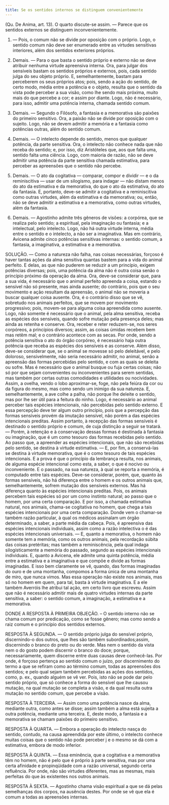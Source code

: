 ```yaml
---
title: Se os sentidos internos se distinguem convenientemente
---
```


(Qu. De Anima, art. 13).
  O quarto discute-se assim. ― Parece que os sentidos externos se distinguem inconvenientemente.  

1. ― Pois, o comum não se divide por oposição com o próprio. Logo, o sentido comum não deve ser enumerado entre as virtudes sensitivas interiores, além dos sentidos exteriores próprios.  

2. Demais. ― Para o que basta o sentido próprio e externo não se deve atribuir nenhuma virtude apreensiva interna. Ora, para julgar dos sensíveis bastam os sentidos próprios e externos, pois, cada sentido julga do seu objeto próprio. E, semelhantemente, bastam para perceberem os seus próprios atos; pois, sendo a ação do sentido, de certo modo, média entre a potência e o objeto, resulta que o sentido da vista pode perceber a sua visão, como lhe sendo mais próxima, muito mais do que percebe a cor; e assim por diante. Logo, não é necessário, para isso, admitir uma potência interna, chamada sentido comum.  

3. Demais. ― Segundo o Filósofo, a fantasia e a memorativa são paixões do primeiro sensitivo. Ora, a paixão não se divide por oposição com o sujeito. Logo, não se devem admitir a memória e a fantasia como potências outras, além do sentido comum. 

4. Demais. ― O intelecto depende do sentido, menos que qualquer potência, da parte sensitiva. Ora, o intelecto não conhece nada que não receba do sentido; e, por isso, diz Aristóteles que, aos que falta uma, sentido falta uma ciência. Logo, com maioria de razão, não se deve admitir uma potência da parte sensitiva chamada estimativa, para perceber as apreensões que o sentido não percebe.  

5. Demais. ― O ato da cogitativa ― comparar, compor e dividir ― e o da reminiscitiva ― usar de um silogismo, para indagar ― não distam menos do ato da estimativa e da memorativa, do que o ato da estimativa, do ato da fantasia. E, portanto, deve-se admitir a cogitativa e a reminiscitiva como outras virtudes, além da estimativa e da memorativa; ou, então, não se deve admitir a estimativa e a memorativa, como outras virtudes, além da fantasia.  

6. Demais. ― Agostinho admite três gêneros de visões: a corpórea, que se realiza pelo sentido; a espiritual, pela imaginação ou fantasia; e a intelectual, pelo intelecto. Logo, não há outra virtude interna, média entre o sentido e o intelecto, a não ser a imaginativa.  Mas em contrário, Avicena admite cinco potências sensitivas internas: o sentido comum, a fantasia, a imaginativa, a estimativa e a memorativa.  

SOLUÇÃO. ― Como a natureza não falha, nas coisas necessárias, forçoso é haver tantas ações da alma sensitiva quantas bastem para a vida do animal perfeito. E delas, as que não puderem se reduzir a um princípio, exigem potências diversas; pois, uma potência da alma não é outra coisa senão o princípio próximo da operação da alma.  Ora, deve-se considerar que, para a sua vida, é necessário que o animal perfeito apreenda a coisa, estando o sensível não só presente, mas ainda ausente; do contrário, pois que o seu movimento e ação resultam da apreensão, o animal não se moveria a buscar qualquer coisa ausente. Ora, é o contrário disso que se vê, sobretudo nos animais perfeitos, que se movem por movimento progressivo; pois, movem-se para alguma coisa apreendida como ausente. Logo, não somente é necessário que o animal, pela alma sensitiva, receba as espécies dos sensíveis, quando sofre mutação pela presença deles; mas ainda as retenha e conserve. Ora, receber e reter reduzem-se, nos seres corpóreos, a princípios diversos; assim, as coisas úmidas recebem bem mas retêm mal; e o contrário acontece com as secas. Por onde, sendo a potência sensitiva o ato do órgão corpóreo, é necessário haja outra potência que receba as espécies dos sensíveis e as conserve.  Além disso, deve-se considerar que, se o animal se movesse só pelo deleitável, e pelo doloroso, sensivelmente, não seria necessário admitir, no animal, senão a apreensão das formas percebidas pelo sentido, e com as quais se deleita ou sofre. Mas é necessário que o animal busque ou fuja certas coisas; não só por que sejam convenientes ou inconvenientes para serem sentidas, mas também por certas outras comodidades e utilidades ou nocividades. Assim, a ovelha, vendo o lobo aproximar-se, foge, não pela feiúra da cor ou da figura do mesmo, mas como sendo um inimigo da sua natureza. E, semelhantemente, a ave colhe a palha, não porque lhe deleite o sentido, mas por lhe ser útil para a feitura do ninho. Logo, é necessário ao animal perceber tais espécies intencionais, não percebidas pelo sentido externo. E essa percepção deve ter algum outro princípio, pois que a percepção das formas sensíveis provém da imutação sensível, não porém a das espécies intencionais preditas.  Assim portanto, à recepção das formas sensíveis é destinado o sentido próprio e comum, de cuja distinção a seguir se tratará. ― Porém, à retenção e à conservação dessas formas é destinada à fantasia ou imaginação, que é um como tesouro das formas recebidas pelo sentido. Ao passo que, a apreender as espécies intencionais, que não são recebidas pelo sentido, se destina à virtude estimativa. ― E, por fim, a conservá-las se destina à virtude memorativa, que é o como tesouro de tais espécies intencionais. E a prova é que o princípio da lembrança resulta, nos animais, de alguma espécie intencional como esta, a saber, o que é nocivo ou inconveniente. E o passado, na sua natureza, à qual se reporta a memória, é computado entre tais espécies.  Deve-se considerar, porém, que, quanto às formas sensíveis, não há diferença entre o homem e os outros animais que, semelhantemente, sofrem mutação dos sensíveis externos. Mas há diferença quanto às espécies intencionais preditas. Pois, os animais percebem tais espécies só por um como instinto natural; ao passo que o homem, por uma certa comparação. E por isso, a chamada estimativa natural, nos animais, chama-se cogitativa no homem, que chega a tais espécies intencionais por uma certa comparação. Donde vem o chamar-se também razão particular, à qual os médicos assinalam um órgão determinado, a saber, a parte média da cabeça. Pois, é apreensiva das espécies intencionais individuais, assim como a razão intelectiva o é das espécies intencionais universais. ― E, quanto a memorativa, o homem não somente tem a memória, como os outros animais, pela recordação súbita das coisas pretéritas; mas também a reminiscência, pela qual indaga silogísticamente a memória do passado, segundo as espécies intencionais individuais.  E, quanto a Avicena, ele admite uma quinta potência, média entre a estimativa e a imaginativa e que compõe e divide as formas imaginadas. E isso bem claramente se vê, quando, das formas imaginadas do ouro e de uma montanha, compomos a forma única de uma montanha de miro, que nunca vimos. Mas essa operação não existe nos animais, mas só no homem em quem, para tal, basta à virtude imaginativa. E a ele também Averróis lhe atribui tal ação, em certo livro que escreveu.  Assim que não é necessário admitir mais de quatro virtudes internas da parte sensitiva, a saber: o sentido comum, a imaginação, a estimativa e a memorativa.  

DONDE A RESPOSTA À PRIMEIRA OBJEÇÃO. – O sentido interno não se chama comum por predicação, como se fosse gênero; mas como sendo a raiz comum e o princípio dos sentidos externos.  

RESPOSTA À SEGUNDA. ― O sentido próprio julga do sensível próprio, discernindo-o dos outros, que lhes são também subordinados;assim, discernindo o branco do preto ou do verde. Mas nem o sentido da vista nem o do gosto podem discernir o branco do doce; porque, necessariamente, quem discerne entre duas causas deve conhecê-las. Por onde, é forçoso pertença ao sentido comum o juízo, por discernimento do termo a que se refiram como ao término comum, todas as apreensões dos sentidos; e pelo qual sejam também percebidas as ações dos sentidos, como, p. ex., quando alguém se vê ver. Pois, isto não se pode dar pelo sentido próprio, que só conhece a forma do sensível que lhe causou mutação, na qual mutação se completa a visão, e da qual resulta outra mutação no sentido comum, que percebe a visão.  

RESPOSTA À TERCEIRA. ― Assim como uma potência nasce da alma, mediante outra, como antes se disse; assim também a alma está sujeita a outra potência, mediante uma terceira. E, deste modo, a fantasia e a memorativa se chamam paixões do primeiro sensitivo.  

RESPOSTA À QUARTA. ― Embora a operação do intelecto nasça do sentido, contudo, na causa apreendida por este último, o intelecto conhece muitas coisas que o sentido não pode perceber j e o mesmo se dá com a estimativa, embora de modo inferior.  

RESPOSTA À QUINTA. ― Essa eminência, que a cogitativa e a memorativa têm no homem, não é pelo que é próprio à parte sensitiva, mas por uma certa afinidade e propinqüidade com a razão universal, segundo certa refluência. Por onde, não são virtudes diferentes, mas as mesmas, mais perfeitas do que às existentes nos outros animais.  

RESPOSTA À SEXTA. ― Agostinho chama visão espiritual a que se dá pelas semelhanças dos corpos, na ausência destes. Por onde se vê que ela é comum a todas as apreensões internas.
